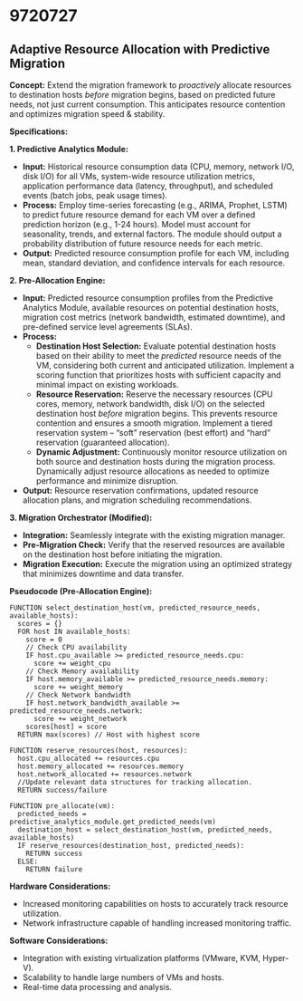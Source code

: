 # 9720727

## Adaptive Resource Allocation with Predictive Migration

**Concept:** Extend the migration framework to *proactively* allocate resources to destination hosts *before* migration begins, based on predicted future needs, not just current consumption. This anticipates resource contention and optimizes migration speed & stability.

**Specifications:**

**1. Predictive Analytics Module:**

*   **Input:** Historical resource consumption data (CPU, memory, network I/O, disk I/O) for all VMs, system-wide resource utilization metrics, application performance data (latency, throughput), and scheduled events (batch jobs, peak usage times).
*   **Process:** Employ time-series forecasting (e.g., ARIMA, Prophet, LSTM) to predict future resource demand for each VM over a defined prediction horizon (e.g., 1-24 hours). Model must account for seasonality, trends, and external factors.  The module should output a probability distribution of future resource needs for each metric.
*   **Output:** Predicted resource consumption profile for each VM, including mean, standard deviation, and confidence intervals for each resource.

**2. Pre-Allocation Engine:**

*   **Input:** Predicted resource consumption profiles from the Predictive Analytics Module, available resources on potential destination hosts, migration cost metrics (network bandwidth, estimated downtime), and pre-defined service level agreements (SLAs).
*   **Process:**
    *   **Destination Host Selection:** Evaluate potential destination hosts based on their ability to meet the *predicted* resource needs of the VM, considering both current and anticipated utilization. Implement a scoring function that prioritizes hosts with sufficient capacity and minimal impact on existing workloads.
    *   **Resource Reservation:** Reserve the necessary resources (CPU cores, memory, network bandwidth, disk I/O) on the selected destination host *before* migration begins. This prevents resource contention and ensures a smooth migration. Implement a tiered reservation system – “soft” reservation (best effort) and “hard” reservation (guaranteed allocation).
    *   **Dynamic Adjustment:** Continuously monitor resource utilization on both source and destination hosts during the migration process. Dynamically adjust resource allocations as needed to optimize performance and minimize disruption.
*   **Output:**  Resource reservation confirmations, updated resource allocation plans, and migration scheduling recommendations.

**3. Migration Orchestrator (Modified):**

*   **Integration:** Seamlessly integrate with the existing migration manager.
*   **Pre-Migration Check:** Verify that the reserved resources are available on the destination host before initiating the migration.
*   **Migration Execution:** Execute the migration using an optimized strategy that minimizes downtime and data transfer.

**Pseudocode (Pre-Allocation Engine):**

```
FUNCTION select_destination_host(vm, predicted_resource_needs, available_hosts):
  scores = {}
  FOR host IN available_hosts:
    score = 0
    // Check CPU availability
    IF host.cpu_available >= predicted_resource_needs.cpu:
      score += weight_cpu
    // Check Memory availability
    IF host.memory_available >= predicted_resource_needs.memory:
      score += weight_memory
    // Check Network bandwidth
    IF host.network_bandwidth_available >= predicted_resource_needs.network:
      score += weight_network
    scores[host] = score
  RETURN max(scores) // Host with highest score

FUNCTION reserve_resources(host, resources):
  host.cpu_allocated += resources.cpu
  host.memory_allocated += resources.memory
  host.network_allocated += resources.network
  //Update relevant data structures for tracking allocation.
  RETURN success/failure

FUNCTION pre_allocate(vm):
  predicted_needs = predictive_analytics_module.get_predicted_needs(vm)
  destination_host = select_destination_host(vm, predicted_needs, available_hosts)
  IF reserve_resources(destination_host, predicted_needs):
    RETURN success
  ELSE:
    RETURN failure
```

**Hardware Considerations:**

*   Increased monitoring capabilities on hosts to accurately track resource utilization.
*   Network infrastructure capable of handling increased monitoring traffic.

**Software Considerations:**

*   Integration with existing virtualization platforms (VMware, KVM, Hyper-V).
*   Scalability to handle large numbers of VMs and hosts.
*   Real-time data processing and analysis.